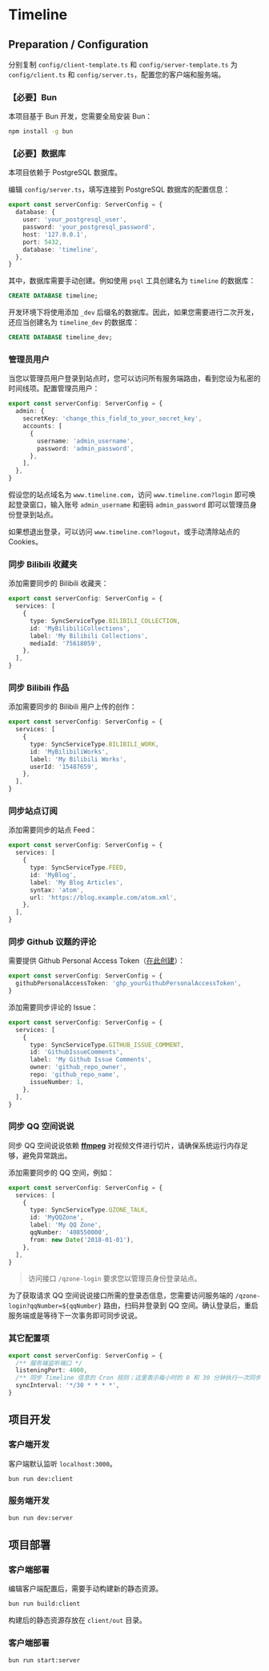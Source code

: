 # Timeline

## Preparation / Configuration

分别复制 `config/client-template.ts` 和 `config/server-template.ts` 为 `config/client.ts` 和 `config/server.ts`，配置您的客户端和服务端。

### 【必要】Bun

本项目基于 Bun 开发，您需要全局安装 Bun：

```bash
npm install -g bun
```

### 【必要】数据库

本项目依赖于 PostgreSQL 数据库。

编辑 `config/server.ts`，填写连接到 PostgreSQL 数据库的配置信息：

```ts
export const serverConfig: ServerConfig = {
  database: {
    user: 'your_postgresql_user',
    password: 'your_postgresql_password',
    host: '127.0.0.1',
    port: 5432,
    database: 'timeline',
  },
}
```

其中，数据库需要手动创建。例如使用 `psql` 工具创建名为 `timeline` 的数据库：

```sql
CREATE DATABASE timeline;
```

开发环境下将使用添加 `_dev` 后缀名的数据库。因此，如果您需要进行二次开发，还应当创建名为 `timeline_dev` 的数据库：

```sql
CREATE DATABASE timeline_dev;
```

### 管理员用户

当您以管理员用户登录到站点时，您可以访问所有服务端路由，看到您设为私密的时间线项。配置管理员用户：

```ts
export const serverConfig: ServerConfig = {
  admin: {
    secretKey: 'change_this_field_to_your_secret_key',
    accounts: [
      {
        username: 'admin_username',
        password: 'admin_password',
      },
    ],
  },
}
```

假设您的站点域名为 `www.timeline.com`，访问 `www.timeline.com?login` 即可唤起登录窗口，输入账号 `admin_username` 和密码 `admin_password` 即可以管理员身份登录到站点。

如果想退出登录，可以访问 `www.timeline.com?logout`，或手动清除站点的 Cookies。

### 同步 Bilibili 收藏夹

添加需要同步的 Bilibili 收藏夹：

```ts
export const serverConfig: ServerConfig = {
  services: [
    {
      type: SyncServiceType.BILIBILI_COLLECTION,
      id: 'MyBilibiliCollections',
      label: 'My Bilibili Collections',
      mediaId: '75618059',
    },
  ],
}
```

### 同步 Bilibili 作品

添加需要同步的 Bilibili 用户上传的创作：

```ts
export const serverConfig: ServerConfig = {
  services: [
    {
      type: SyncServiceType.BILIBILI_WORK,
      id: 'MyBilibiliWorks',
      label: 'My Bilibili Works',
      userId: '15487659',
    },
  ],
}
```

### 同步站点订阅

添加需要同步的站点 Feed：

```ts
export const serverConfig: ServerConfig = {
  services: [
    {
      type: SyncServiceType.FEED,
      id: 'MyBlog',
      label: 'My Blog Articles',
      syntax: 'atom',
      url: 'https://blog.example.com/atom.xml',
    },
  ],
}
```

### 同步 Github 议题的评论

需要提供 Github Personal Access Token（[在此创建](https://github.com/settings/tokens/new?scopes=repo)）：

```ts
export const serverConfig: ServerConfig = {
  githubPersonalAccessToken: 'ghp_yourGithubPersonalAccessToken',
}
```

添加需要同步评论的 Issue：

```ts
export const serverConfig: ServerConfig = {
  services: [
    {
      type: SyncServiceType.GITHUB_ISSUE_COMMENT,
      id: 'GithubIssueComments',
      label: 'My Github Issue Comments',
      owner: 'github_repo_owner',
      repo: 'github_repo_name',
      issueNumber: 1,
    },
  ],
}
```

### 同步 QQ 空间说说

同步 QQ 空间说说依赖 **[ffmpeg](https://www.ffmpeg.org/)** 对视频文件进行切片，请确保系统运行内存足够，避免异常跳出。

添加需要同步的 QQ 空间，例如：

```ts
export const serverConfig: ServerConfig = {
  services: [
    {
      type: SyncServiceType.QZONE_TALK,
      id: 'MyQQZone',
      label: 'My QQ Zone',
      qqNumber: '408550000',
      from: new Date('2018-01-01'),
    },
  ],
}
```

> 访问接口 `/qzone-login` 要求您以管理员身份登录站点。

为了获取请求 QQ 空间说说接口所需的登录态信息，您需要访问服务端的 `/qzone-login?qqNumber=${qqNumber}` 路由，扫码并登录到 QQ 空间。确认登录后，重启服务端或是等待下一次事务即可同步说说。

### 其它配置项

```ts
export const serverConfig: ServerConfig = {
  /** 服务端监听端口 */
  listeningPort: 4000,
  /** 同步 Timeline 信息的 Cron 规则；这里表示每小时的 0 和 30 分钟执行一次同步操作 */
  syncInterval: '*/30 * * * *',
}
```

## 项目开发

### 客户端开发

客户端默认监听 `localhost:3000`。

```bash
bun run dev:client
```

### 服务端开发

```bash
bun run dev:server
```

## 项目部署

### 客户端部署

编辑客户端配置后，需要手动构建新的静态资源。

```bash
bun run build:client
```

构建后的静态资源存放在 `client/out` 目录。

### 客户端部署

```bash
bun run start:server
```
